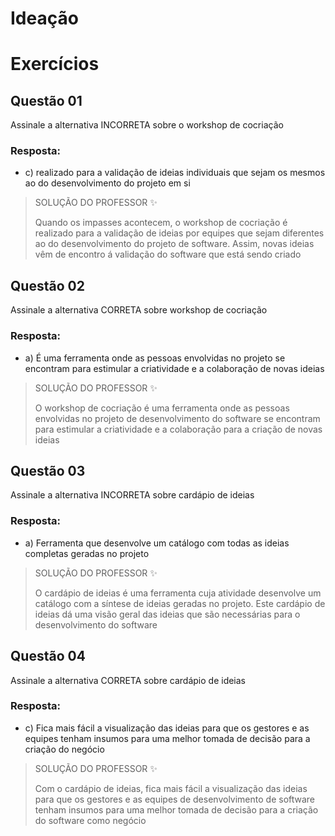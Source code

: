 # Ideação

# Exercícios


## Questão 01
Assinale a alternativa INCORRETA sobre o workshop de cocriação

### Resposta:
- c) realizado para a validação de ideias individuais que sejam os mesmos ao do desenvolvimento do projeto em si

> SOLUÇÃO DO PROFESSOR ✨
>
> Quando os impasses acontecem, o workshop de cocriação é realizado para a validação de ideias por equipes que sejam diferentes ao do desenvolvimento do projeto de software. Assim, novas ideias vêm de encontro á validação do software que está sendo criado


## Questão 02
Assinale a alternativa CORRETA sobre workshop de cocriação

### Resposta:
- a) É uma ferramenta onde as pessoas envolvidas no projeto se encontram para estimular a criatividade e a colaboração de novas ideias

> SOLUÇÃO DO PROFESSOR ✨
>
> O workshop de cocriação é uma ferramenta onde as pessoas envolvidas no projeto de desenvolvimento do software se encontram para estimular a criatividade e a colaboração para a criação de novas ideias


## Questão 03
Assinale a alternativa INCORRETA sobre cardápio de ideias

### Resposta:
- a) Ferramenta que desenvolve um catálogo com todas as ideias completas geradas no projeto

> SOLUÇÃO DO PROFESSOR ✨
>
> O cardápio de ideias é uma ferramenta cuja atividade desenvolve um catálogo com a síntese de ideias geradas no projeto. Este cardápio de ideias dá uma visão geral das ideias que são necessárias para o desenvolvimento do software


## Questão 04
Assinale a alternativa CORRETA sobre cardápio de ideias

### Resposta:
- c) Fica mais fácil a visualização das ideias para que os gestores e as equipes tenham insumos para uma melhor tomada de decisão para a criação do negócio

> SOLUÇÃO DO PROFESSOR ✨
>
> Com o cardápio de ideias, fica mais fácil a visualização das ideias para que os gestores e as equipes de desenvolvimento de software tenham insumos para uma melhor tomada de decisão para a criação do software como negócio

